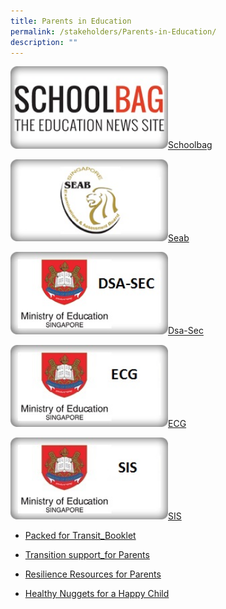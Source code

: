 ```yaml
---
title: Parents in Education
permalink: /stakeholders/Parents-in-Education/
description: ""
---
```

<img style="width:50%;height:50%" src="/images/Stakeholders/Parents%20in%20Education/SchoolBag.jpg">[Schoolbag](https://www.schoolbag.edu.sg/)

<img style="width:50%;height:50%" src="/images/Stakeholders/Parents%20in%20Education/SEAB.jpg">[Seab](https://www.seab.gov.sg/home)

<img style="width:50%;height:50%" src="/images/Stakeholders/Parents%20in%20Education/DSA.jpg">[Dsa-Sec](https://www.moe.gov.sg/secondary/dsa)

<img style="width:50%;height:50%" src="/images/Stakeholders/Parents%20in%20Education/ECG.jpg">[ECG](https://www.moe.gov.sg/page%20not%20found?item=%2fprogrammes%2feducation-and-career-guidance%2f&amp;user=extranet%5cAnonymous&amp;site=moe-website)

<img style="width:50%;height:50%" src="/images/Stakeholders/Parents%20in%20Education/SIS.jpg">[SIS](https://www.moe.gov.sg/schoolfinder/?journey=Secondary%20school)


* [Packed for Transit_Booklet](/files/Parents%20in%20Education/Packed%20for%20Transit_Booklet.pdf)

* [Transition support_for Parents](/files/Parents%20in%20Education/Transition%20support_for%20Parents.pdf)

* [Resilience Resources for Parents](/files/Parents%20in%20Education/Resilience_Resources%20for%20Parents.pdf)

* [Healthy Nuggets for a Happy Child](/files/Parents%20in%20Education/Rivervale_SelfHelpKit_View%20(1).pdf)